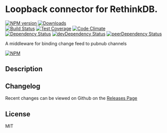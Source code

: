 # Loopback connector for RethinkDB.

[![NPM version](https://badge.fury.io/js/loopback-rethinkdbdash-pubnub.svg)](http://badge.fury.io/js/loopback-rethinkdbdash-pubnub) [![Downloads](http://img.shields.io/npm/dm/loopback-rethinkdbdash-pubnub.svg)](http://badge.fury.io/js/loopback-rethinkdbdash-pubnub)   
[![Build Status](https://travis-ci.org/Yoobic/loopback-rethinkdbdash-pubnub.svg?branch=master)](https://travis-ci.org/Yoobic/loopback-rethinkdbdash-pubnub) [![Test Coverage](https://codeclimate.com/github/Yoobic/loopback-rethinkdbdash-pubnub/badges/coverage.svg)](https://codeclimate.com/github/Yoobic/loopback-rethinkdbdash-pubnub) [![Code Climate](https://codeclimate.com/github/Yoobic/loopback-rethinkdbdash-pubnub/badges/gpa.svg)](https://codeclimate.com/github/Yoobic/loopback-rethinkdbdash-pubnub)   
[![Dependency Status](https://david-dm.org/Yoobic/loopback-rethinkdbdash-pubnub.svg)](https://david-dm.org/Yoobic/loopback-rethinkdbdash-pubnub) [![devDependency Status](https://david-dm.org/Yoobic/loopback-rethinkdbdash-pubnub/dev-status.svg)](https://david-dm.org/Yoobic/loopback-rethinkdbdash-pubnub#info=devDependencies) [![peerDependency Status](https://david-dm.org/Yoobic/loopback-rethinkdbdash-pubnub/peer-status.svg)](https://david-dm.org/Yoobic/loopback-rethinkdbdash-pubnub#info=peerDependencies)    

A middleware for binding change feed to pubnub channels

[![NPM](https://nodei.co/npm/loopback-rethinkdbdash-pubnub.png?downloads=true&downloadRank=true&stars=true)](https://nodei.co/npm/loopback-rethinkdbdash-pubnub)

## Description

## Changelog

Recent changes can be viewed on Github on the [Releases Page](https://github.com/Yoobic/loopback-rethinkdbdash-pubnub/releases)

## License

MIT